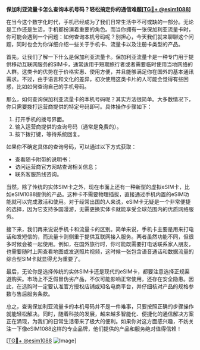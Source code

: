 **保加利亚流量卡怎么查询本机号码？轻松搞定你的通信难题[[TG💪+ @esim1088](https://t.me/s/esim1088)]**

在当今这个数字化时代，手机已经成为了我们日常生活中不可或缺的一部分。无论是工作还是生活，手机都扮演着重要的角色。而当你拥有一张保加利亚流量卡时，你可能会遇到一个问题：如何查询本机号码呢？别担心，今天我们就来聊聊这个问题，同时也会为你详细介绍一些关于手机卡、流量卡以及注册卡类型的产品。

首先，让我们了解一下什么是保加利亚流量卡。保加利亚流量卡是一种专门用于提供移动互联网服务的SIM卡，通常适用于短期旅行者或者需要临时使用当地网络的人群。这类卡的优势在于价格实惠、使用方便，并且能够满足你在国外的基本通讯需求。不过，由于语言和文化的差异，初次使用这类卡片的人可能会觉得有些困惑，比如如何查询自己的手机号码。

那么，如何查询保加利亚流量卡的本机号码呢？其实方法很简单。大多数情况下，你只需要拨打运营商提供的特定号码即可。具体操作步骤如下：

1. 打开手机的拨号界面。
2. 输入运营商提供的查询号码（通常是免费的）。
3. 按下拨打键，等待系统回复。

如果你不确定具体的查询号码，可以通过以下方式获取：
- 查看随卡附带的说明书；
- 访问运营商官方网站查询相关信息；
- 联系客服热线咨询。

当然，除了传统的实体SIM卡之外，现在市面上还有一种新型的虚拟eSIM卡，比如eSIM1088提供的产品。这种卡不需要物理插拔，直接通过手机内置的eSIM功能就可以完成激活和使用。对于经常出国的人来说，eSIM卡无疑是一个非常便捷的选择，因为它支持多国漫游，无需更换实体卡就能享受全球范围内的优质网络服务。

接下来，我们再来说说手机卡和流量卡的区别。简单来说，手机卡主要是用来打电话和发短信的，而流量卡则侧重于提供互联网接入服务。两者虽然功能不同，但很多时候会被一起使用。例如，在国外旅行时，你可能既需要打电话联系家人朋友，也需要随时上网查看地图或发送照片视频，这时候一张包含语音通话和数据流量的综合型SIM卡就显得尤为重要了。

最后，无论你是选择传统的实体SIM卡还是现代的eSIM卡，都要注意选择正规渠道购买。市场上不乏假冒伪劣产品，不仅可能影响正常使用，还存在安全隐患。因此，在选购时一定要认准官方授权店铺或知名电商平台，并仔细核对产品的规格参数与售后服务条款。

总之，查询保加利亚流量卡的本机号码并不是一件难事，只要按照正确的步骤操作就能轻松解决。同时，随着科技的发展，越来越多智能化、便捷化的通信解决方案正在涌现，为我们的日常生活带来了极大的便利。如果你对这方面感兴趣，不妨关注一下像eSIM1088这样的专业品牌，他们提供的产品和服务绝对值得信赖！

[[TG💪+ @esim1088](https://t.me/s/esim1088) ![Image](https://i.postimg.cc/4NQfJmqS/Snipaste-2025-05-13-00-14-12.png)]